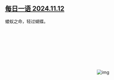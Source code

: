 <!--1731585604000-->
[每日一语 2024.11.12](https://chinadigitaltimes.net/chinese/713062.html)
------

<p>蝼蚁之命，轻过蝴蝶。</p><p><img decoding="async" src="data:image/svg+xml,%3Csvg%20xmlns='http://www.w3.org/2000/svg'%20viewBox='0%200%200%200'%3E%3C/svg%3E" alt="img" data-lazy-src="https://chinadigitaltimes.net/chinese/files/2024/11/2024.11.12.2.png"><noscript><img decoding="async" src="https://chinadigitaltimes.net/chinese/files/2024/11/2024.11.12.2.png" alt="img"></noscript></p><div class="addtoany_share_save_container addtoany_content addtoany_content_bottom"><div class="a2a_kit a2a_kit_size_32 addtoany_list" data-a2a-url="https://chinadigitaltimes.net/chinese/713062.html" data-a2a-title="每日一语 2024.11.12"><a class="a2a_button_facebook" href="https://www.addtoany.com/add_to/facebook?linkurl=https%3A%2F%2Fchinadigitaltimes.net%2Fchinese%2F713062.html&amp;linkname=%E6%AF%8F%E6%97%A5%E4%B8%80%E8%AF%AD%202024.11.12" title="Facebook" rel="nofollow noopener" target="_blank"></a><a class="a2a_button_twitter" href="https://www.addtoany.com/add_to/twitter?linkurl=https%3A%2F%2Fchinadigitaltimes.net%2Fchinese%2F713062.html&amp;linkname=%E6%AF%8F%E6%97%A5%E4%B8%80%E8%AF%AD%202024.11.12" title="Twitter" rel="nofollow noopener" target="_blank"></a><a class="a2a_button_telegram" href="https://www.addtoany.com/add_to/telegram?linkurl=https%3A%2F%2Fchinadigitaltimes.net%2Fchinese%2F713062.html&amp;linkname=%E6%AF%8F%E6%97%A5%E4%B8%80%E8%AF%AD%202024.11.12" title="Telegram" rel="nofollow noopener" target="_blank"></a><a class="a2a_button_reddit" href="https://www.addtoany.com/add_to/reddit?linkurl=https%3A%2F%2Fchinadigitaltimes.net%2Fchinese%2F713062.html&amp;linkname=%E6%AF%8F%E6%97%A5%E4%B8%80%E8%AF%AD%202024.11.12" title="Reddit" rel="nofollow noopener" target="_blank"></a><a class="a2a_button_whatsapp" href="https://www.addtoany.com/add_to/whatsapp?linkurl=https%3A%2F%2Fchinadigitaltimes.net%2Fchinese%2F713062.html&amp;linkname=%E6%AF%8F%E6%97%A5%E4%B8%80%E8%AF%AD%202024.11.12" title="WhatsApp" rel="nofollow noopener" target="_blank"></a><a class="a2a_button_email" href="https://www.addtoany.com/add_to/email?linkurl=https%3A%2F%2Fchinadigitaltimes.net%2Fchinese%2F713062.html&amp;linkname=%E6%AF%8F%E6%97%A5%E4%B8%80%E8%AF%AD%202024.11.12" title="Email" rel="nofollow noopener" target="_blank"></a><a class="a2a_button_copy_link" href="https://www.addtoany.com/add_to/copy_link?linkurl=https%3A%2F%2Fchinadigitaltimes.net%2Fchinese%2F713062.html&amp;linkname=%E6%AF%8F%E6%97%A5%E4%B8%80%E8%AF%AD%202024.11.12" title="Copy Link" rel="nofollow noopener" target="_blank"></a><a class="a2a_dd addtoany_share_save addtoany_share" href="https://www.addtoany.com/share"></a></div></div>
